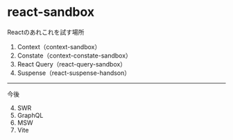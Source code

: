 # react-sandbox
Reactのあれこれを試す場所

1. Context（context-sandbox）
2. Constate（context-constate-sandbox） 
3. React Query（react-query-sandbox）
4. Suspense（react-suspense-handson）
---
今後

4. SWR
5. GraphQL
6. MSW
7. Vite
